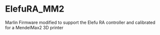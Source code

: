 ElefuRA_MM2
===========

Marlin Firmware modified to support the Elefu RA controller and calibrated for a MendelMax2 3D printer
